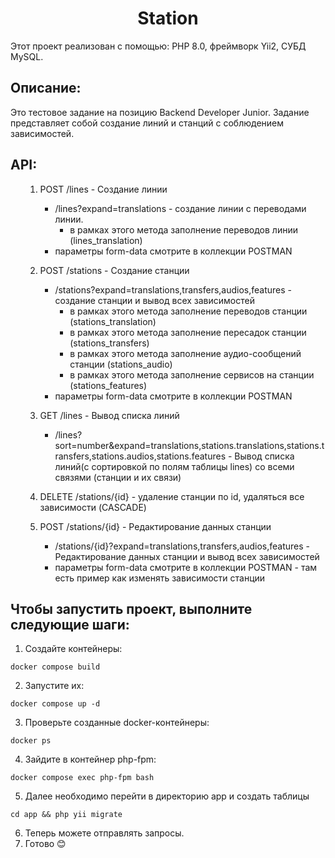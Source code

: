 <h1 align="center">Station</h1>
  <p> Этот проект реализован с помощью: PHP 8.0, фреймворк Yii2, СУБД MySQL.
 <h2>Описание:</h2>
  <p> Это тестовое задание на позицию Backend Developer Junior. Задание представляет собой создание линий и станций с соблюдением зависимостей.</p>

<h2>API:</h2>
<ul>

1. POST /lines - Создание линии
   - /lines?expand=translations - создание линии с переводами линии.
     - в рамках этого метода заполнение переводов линии (lines_translation)
   - параметры form-data смотрите в коллекции POSTMAN
  
2. POST /stations - Создание станции
   - /stations?expand=translations,transfers,audios,features - создание станции и вывод всех зависимостей
     - в рамках этого метода заполнение переводов станции (stations_translation)
     - в рамках этого метода заполнение пересадок станции (stations_transfers)
     - в рамках этого метода заполнение аудио-сообщений станции (stations_audio)
     - в рамках этого метода заполнение сервисов на станции (stations_features)
   - параметры form-data смотрите в коллекции POSTMAN

3. GET /lines - Вывод списка линий
    - /lines?sort=number&expand=translations,stations.translations,stations.transfers,stations.audios,stations.features - 
   Вывод списка линий(с сортировкой по полям таблицы lines) со всеми связями (станции и их связи)


4. DELETE /stations/{id} - удаление станции по id, удаляться все зависимости (CASCADE)

5. POST /stations/{id} - Редактирование данных станции
   - /stations/{id}?expand=translations,transfers,audios,features - Редактирование данных станции и вывод всех зависимостей
   - параметры form-data смотрите в коллекции POSTMAN - там есть пример как изменять зависимости станции

</ul>

<h2> Чтобы запустить проект, выполните следующие шаги:</h2>

1. Создайте контейнеры:

```docker compose build```

2. Запустите их:

```docker compose up -d```

3. Проверьте созданные docker-контейнеры:

```docker ps```

4. Зайдите в контейнер php-fpm:

```docker compose exec php-fpm bash```

5. Далее необходимо перейти в директорию app и создать таблицы

```cd app && php yii migrate```

6. Теперь можете отправлять запросы. 
7. Готово 😊